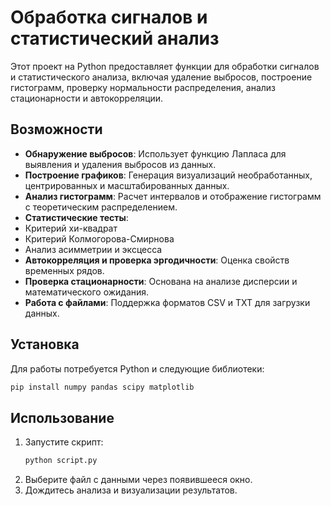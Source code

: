 # Обработка сигналов и статистический анализ

Этот проект на Python предоставляет функции для обработки сигналов и статистического анализа, включая удаление выбросов, построение гистограмм, проверку нормальности распределения, анализ стационарности и автокорреляции.

##  Возможности
-  **Обнаружение выбросов**: Использует функцию Лапласа для выявления и удаления выбросов из данных.
-  **Построение графиков**: Генерация визуализаций необработанных, центрированных и масштабированных данных.
-  **Анализ гистограмм**: Расчет интервалов и отображение гистограмм с теоретическим распределением.
-  **Статистические тесты**:
  -  Критерий хи-квадрат
  -  Критерий Колмогорова-Смирнова
  -  Анализ асимметрии и эксцесса
-  **Автокорреляция и проверка эргодичности**: Оценка свойств временных рядов.
-  **Проверка стационарности**: Основана на анализе дисперсии и математического ожидания.
-  **Работа с файлами**: Поддержка форматов CSV и TXT для загрузки данных.

##  Установка
Для работы потребуется Python и следующие библиотеки:
```bash
pip install numpy pandas scipy matplotlib
```

##  Использование
1. Запустите скрипт:
   ```bash
   python script.py
   ```
2. Выберите файл с данными через появившееся окно.
3. Дождитесь анализа и визуализации результатов.
